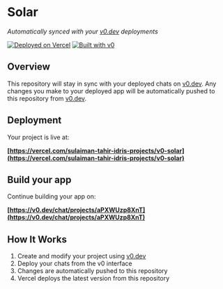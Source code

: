 # Solar

*Automatically synced with your [v0.dev](https://v0.dev) deployments*

[![Deployed on Vercel](https://img.shields.io/badge/Deployed%20on-Vercel-black?style=for-the-badge&logo=vercel)](https://vercel.com/sulaiman-tahir-idris-projects/v0-solar)
[![Built with v0](https://img.shields.io/badge/Built%20with-v0.dev-black?style=for-the-badge)](https://v0.dev/chat/projects/aPXWUzp8XnT)

## Overview

This repository will stay in sync with your deployed chats on [v0.dev](https://v0.dev).
Any changes you make to your deployed app will be automatically pushed to this repository from [v0.dev](https://v0.dev).

## Deployment

Your project is live at:

**[https://vercel.com/sulaiman-tahir-idris-projects/v0-solar](https://vercel.com/sulaiman-tahir-idris-projects/v0-solar)**

## Build your app

Continue building your app on:

**[https://v0.dev/chat/projects/aPXWUzp8XnT](https://v0.dev/chat/projects/aPXWUzp8XnT)**

## How It Works

1. Create and modify your project using [v0.dev](https://v0.dev)
2. Deploy your chats from the v0 interface
3. Changes are automatically pushed to this repository
4. Vercel deploys the latest version from this repository